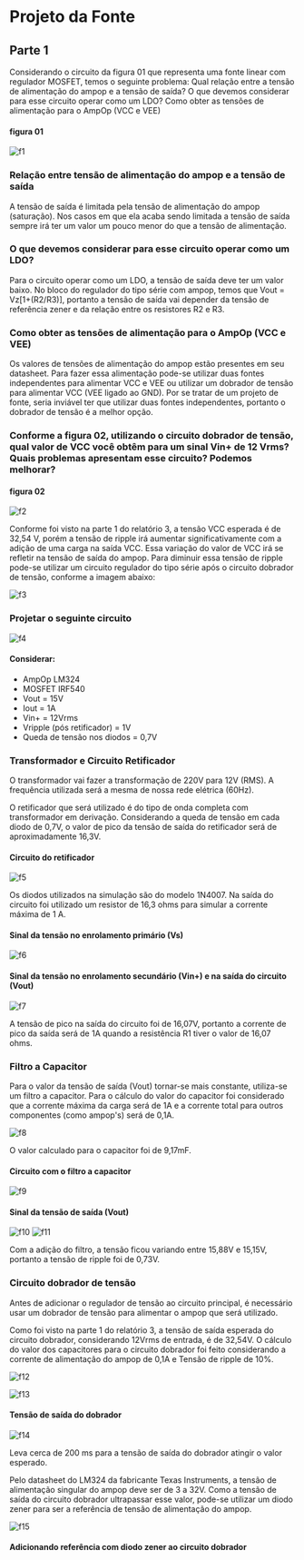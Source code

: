 # Projeto da Fonte

## Parte 1
Considerando o circuito da figura 01 que representa uma fonte linear com regulador MOSFET, temos o seguinte problema:  Qual relação entre a tensão de alimentação do ampop e a tensão de saída? O que devemos considerar para esse circuito operar como um LDO? Como obter as tensões de alimentação para o AmpOp (VCC e VEE)

#### figura 01
![f1](/resources/images/fonte/figura1.jpg)

### Relação entre tensão de alimentação do ampop e a tensão de saída
A tensão de saída é limitada pela tensão de alimentação do ampop (saturação). Nos casos em que ela acaba sendo limitada a tensão de saída sempre irá ter um valor um pouco menor do que a tensão de alimentação.

### O que devemos considerar para esse circuito operar como um LDO?
Para o circuito operar como um LDO, a tensão de saída deve ter um valor baixo. No bloco do regulador do tipo série com ampop, temos que Vout = Vz[1+(R2/R3)], portanto a tensão de saída vai depender da tensão de referência zener e da relação entre os resistores R2 e R3.

### Como obter as tensões de alimentação para o AmpOp (VCC e VEE)
Os valores de tensões de alimentação do ampop estão presentes em seu datasheet. Para fazer essa alimentação pode-se utilizar duas fontes independentes para alimentar VCC e VEE ou utilizar um dobrador de tensão para alimentar VCC (VEE ligado ao GND). Por se tratar de um projeto de fonte, seria inviável ter que utilizar duas fontes independentes, portanto o dobrador de tensão é a melhor opção.

### Conforme a figura 02, utilizando o circuito dobrador de tensão, qual valor de VCC você obtêm para um sinal Vin+ de 12 Vrms? Quais problemas apresentam esse circuito? Podemos melhorar?
#### figura 02
![f2](/resources/images/fonte/figura2.jpg)

Conforme foi visto na parte 1 do relatório 3, a tensão VCC esperada é de 32,54 V, porém a tensão de ripple irá aumentar significativamente com a adição de uma carga na saída VCC. Essa variação do valor de VCC irá se refletir na tensão de saída do ampop. Para diminuir essa tensão de ripple pode-se utilizar um circuito regulador do tipo série após o circuito dobrador de tensão, conforme a  imagem abaixo:

![f3](/resources/images/fonte/figura3.jpg)

### Projetar o seguinte circuito

![f4](/resources/images/fonte/figura4.jpg)


#### Considerar:
- AmpOp LM324
- MOSFET IRF540
- Vout = 15V
- Iout = 1A
- Vin+ = 12Vrms
- Vripple (pós retificador) = 1V
- Queda de tensão nos diodos = 0,7V

### Transformador e Circuito Retificador
O transformador vai fazer a transformação de 220V para 12V (RMS). A frequência utilizada será a mesma de nossa rede elétrica (60Hz).

O retificador que será utilizado é do tipo de onda completa com transformador em derivação. Considerando a queda de tensão em cada diodo de 0,7V, o valor de pico da tensão de saída do retificador será de aproximadamente 16,3V.

#### Circuito do retificador
![f5](/resources/images/fonte/bloco1.jpg)

Os diodos utilizados na simulação são do modelo 1N4007. Na saída do circuito foi utilizado um resistor de 16,3 ohms para simular a corrente máxima de 1 A.

#### Sinal da tensão no enrolamento primário (Vs)
![f6](/resources/images/fonte/curva1.jpg)

#### Sinal da tensão no enrolamento secundário (Vin+) e na saída do circuito (Vout)
![f7](/resources/images/fonte/curva2.jpg)

A tensão de pico na saída do circuito foi de 16,07V, portanto a corrente de pico da saída será de 1A quando a resistência R1 tiver o valor de 16,07 ohms.

### Filtro a Capacitor

Para o valor da tensão de saída (Vout) tornar-se mais constante, utiliza-se um filtro a capacitor. Para o cálculo do valor do capacitor foi considerado que a corrente máxima da carga será de 1A e a corrente total para outros componentes (como ampop's) será de 0,1A.

![f8](/resources/images/fonte/calculo1.jpg)

O valor calculado para o capacitor foi de 9,17mF.

#### Circuito com o filtro a capacitor

![f9](/resources/images/fonte/bloco2.jpg)

#### Sinal da tensão de saída (Vout)
![f10](/resources/images/fonte/curva3.jpg)
![f11](/resources/images/fonte/curva4.jpg)

Com a adição do filtro, a tensão ficou variando entre 15,88V e 15,15V, portanto a tensão de ripple foi de 0,73V.

### Circuito dobrador de tensão

Antes de adicionar o regulador de tensão ao circuito principal, é necessário usar um dobrador de tensão para alimentar o ampop que será utilizado.

Como foi visto na parte 1 do relatório 3, a tensão de saída esperada do circuito dobrador, considerando 12Vrms de entrada, é de 32,54V. O cálculo do valor dos capacitores para o circuito dobrador foi feito considerando a corrente de alimentação do ampop de 0,1A e Tensão de ripple de 10%.

![f12](/resources/images/fonte/calculo2.jpg)

![f13](/resources/images/fonte/circ2.jpg)

#### Tensão de saída do dobrador

![f14](/resources/images/fonte/curva5.jpg)

Leva cerca de 200 ms para a tensão de saída do dobrador atingir o valor esperado.

Pelo datasheet do LM324 da fabricante Texas Instruments, a tensão de alimentação singular do ampop deve ser de 3 a 32V. Como a tensão de saída do circuito dobrador ultrapassar esse valor, pode-se utilizar um diodo zener para ser a referência de tensão de alimentação do ampop.

 ![f15](/resources/images/fonte/datasheet1.jpg)

#### Adicionando referência com diodo zener ao circuito dobrador
